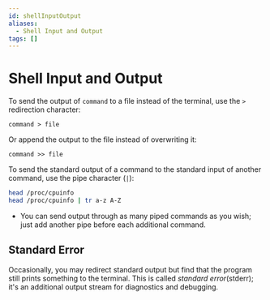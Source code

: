 ```yaml
---
id: shellInputOutput
aliases:
  - Shell Input and Output
tags: []
---
```


# Shell Input and Output

To send the output of `command` to a file instead of the terminal, use the `>`
redirection character:

`command > file`

Or append the output to the file instead of overwriting it:

`command >> file`

To send the standard output of a command to the standard input of another
command, use the pipe character (`|`):

```bash
head /proc/cpuinfo
head /proc/cpuinfo | tr a-z A-Z
```

- You can send output through as many piped commands as you wish;
  just add another pipe before each additional command.

## Standard Error

Occasionally, you may redirect standard output but find that the program still
prints something to the terminal. This is called _standard error_(stderr); it's
an additional output stream for diagnostics and debugging.
